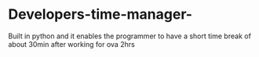 # Developers-time-manager-
Built in python and it enables the programmer to have a short time break of about 30min after working for ova 2hrs
